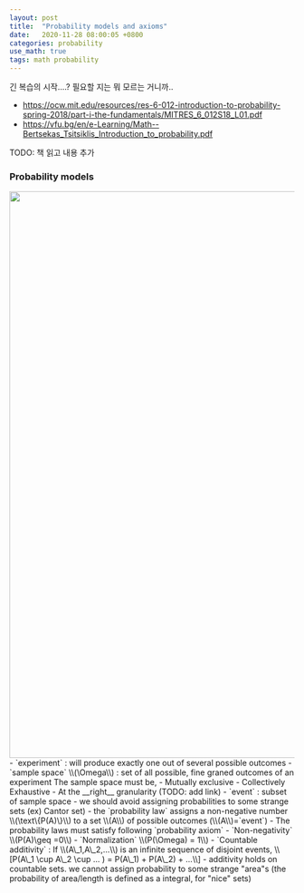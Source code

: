```yaml
---
layout: post
title:  "Probability models and axioms"
date:   2020-11-28 08:00:05 +0800
categories: probability
use_math: true
tags: math probability 
---
```


긴 복습의 시작....? 필요할 지는 뭐 모르는 거니까..

- <a href="https://ocw.mit.edu/resources/res-6-012-introduction-to-probability-spring-2018/part-i-the-fundamentals/MITRES_6_012S18_L01.pdf" target="blank">https://ocw.mit.edu/resources/res-6-012-introduction-to-probability-spring-2018/part-i-the-fundamentals/MITRES_6_012S18_L01.pdf</a>
- <a href="https://vfu.bg/en/e-Learning/Math--Bertsekas_Tsitsiklis_Introduction_to_probability.pdf" target="_blank">https://vfu.bg/en/e-Learning/Math--Bertsekas_Tsitsiklis_Introduction_to_probability.pdf</a>

TODO: 책 읽고 내용 추가


### Probability models

<img src="{{site.url}}/images/math/prob_model.png" width="1000">
- `experiment` : will produce exactly one out of several possible outcomes
- `sample space` \\(\Omega\\) : set of all possible, fine graned outcomes of an experiment  
    The sample space must be,
    - Mutually exclusive
    - Collectively Exhaustive
    - At the __right__ granularity (TODO: add link)
- `event` : subset of sample space
  - we should avoid assigning probabilities to some strange sets (ex) Cantor set)
- the `probability law` assigns a non-negative number \\(\text\{P(A)\}\\) to a set \\(A\\) of possible outcomes (\\(A\\)=`event`)
- The probability laws must satisfy following `probability axiom`
  - `Non-negativity` \\(P(A)\geq =0\\)
  - `Normalization` \\(P(\Omega) = 1\\) 
  - `Countable additivity` : If \\(A\_1,A\_2,...\\) is an infinite sequence of disjoint events, \\[P(A\_1 \cup A\_2 \cup ... ) = P(A\_1) + P(A\_2) + ...\\]
    - additivity holds on countable sets. we cannot assign probability to some strange "area"s (the probability of area/length is defined as a integral, for "nice" sets)